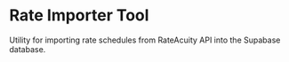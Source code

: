 # Rate Importer Tool

Utility for importing rate schedules from RateAcuity API into the Supabase database.
